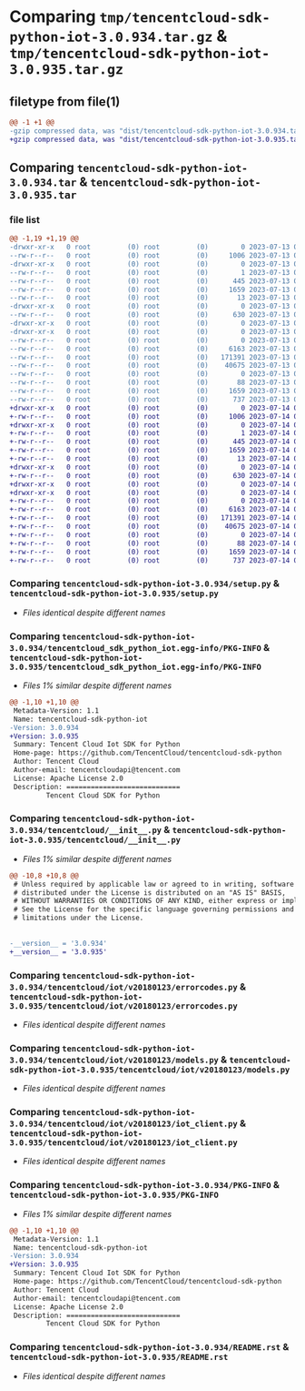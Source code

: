 # Comparing `tmp/tencentcloud-sdk-python-iot-3.0.934.tar.gz` & `tmp/tencentcloud-sdk-python-iot-3.0.935.tar.gz`

## filetype from file(1)

```diff
@@ -1 +1 @@
-gzip compressed data, was "dist/tencentcloud-sdk-python-iot-3.0.934.tar", last modified: Thu Jul 13 00:24:24 2023, max compression
+gzip compressed data, was "dist/tencentcloud-sdk-python-iot-3.0.935.tar", last modified: Fri Jul 14 00:32:27 2023, max compression
```

## Comparing `tencentcloud-sdk-python-iot-3.0.934.tar` & `tencentcloud-sdk-python-iot-3.0.935.tar`

### file list

```diff
@@ -1,19 +1,19 @@
-drwxr-xr-x   0 root         (0) root         (0)        0 2023-07-13 00:24:24.000000 tencentcloud-sdk-python-iot-3.0.934/
--rw-r--r--   0 root         (0) root         (0)     1006 2023-07-13 00:24:24.000000 tencentcloud-sdk-python-iot-3.0.934/setup.py
-drwxr-xr-x   0 root         (0) root         (0)        0 2023-07-13 00:24:24.000000 tencentcloud-sdk-python-iot-3.0.934/tencentcloud_sdk_python_iot.egg-info/
--rw-r--r--   0 root         (0) root         (0)        1 2023-07-13 00:24:24.000000 tencentcloud-sdk-python-iot-3.0.934/tencentcloud_sdk_python_iot.egg-info/dependency_links.txt
--rw-r--r--   0 root         (0) root         (0)      445 2023-07-13 00:24:24.000000 tencentcloud-sdk-python-iot-3.0.934/tencentcloud_sdk_python_iot.egg-info/SOURCES.txt
--rw-r--r--   0 root         (0) root         (0)     1659 2023-07-13 00:24:24.000000 tencentcloud-sdk-python-iot-3.0.934/tencentcloud_sdk_python_iot.egg-info/PKG-INFO
--rw-r--r--   0 root         (0) root         (0)       13 2023-07-13 00:24:24.000000 tencentcloud-sdk-python-iot-3.0.934/tencentcloud_sdk_python_iot.egg-info/top_level.txt
-drwxr-xr-x   0 root         (0) root         (0)        0 2023-07-13 00:24:24.000000 tencentcloud-sdk-python-iot-3.0.934/tencentcloud/
--rw-r--r--   0 root         (0) root         (0)      630 2023-07-13 00:24:24.000000 tencentcloud-sdk-python-iot-3.0.934/tencentcloud/__init__.py
-drwxr-xr-x   0 root         (0) root         (0)        0 2023-07-13 00:24:24.000000 tencentcloud-sdk-python-iot-3.0.934/tencentcloud/iot/
-drwxr-xr-x   0 root         (0) root         (0)        0 2023-07-13 00:24:24.000000 tencentcloud-sdk-python-iot-3.0.934/tencentcloud/iot/v20180123/
--rw-r--r--   0 root         (0) root         (0)        0 2023-07-13 00:24:24.000000 tencentcloud-sdk-python-iot-3.0.934/tencentcloud/iot/v20180123/__init__.py
--rw-r--r--   0 root         (0) root         (0)     6163 2023-07-13 00:24:24.000000 tencentcloud-sdk-python-iot-3.0.934/tencentcloud/iot/v20180123/errorcodes.py
--rw-r--r--   0 root         (0) root         (0)   171391 2023-07-13 00:24:24.000000 tencentcloud-sdk-python-iot-3.0.934/tencentcloud/iot/v20180123/models.py
--rw-r--r--   0 root         (0) root         (0)    40675 2023-07-13 00:24:24.000000 tencentcloud-sdk-python-iot-3.0.934/tencentcloud/iot/v20180123/iot_client.py
--rw-r--r--   0 root         (0) root         (0)        0 2023-07-13 00:24:24.000000 tencentcloud-sdk-python-iot-3.0.934/tencentcloud/iot/__init__.py
--rw-r--r--   0 root         (0) root         (0)       88 2023-07-13 00:24:24.000000 tencentcloud-sdk-python-iot-3.0.934/setup.cfg
--rw-r--r--   0 root         (0) root         (0)     1659 2023-07-13 00:24:24.000000 tencentcloud-sdk-python-iot-3.0.934/PKG-INFO
--rw-r--r--   0 root         (0) root         (0)      737 2023-07-13 00:24:24.000000 tencentcloud-sdk-python-iot-3.0.934/README.rst
+drwxr-xr-x   0 root         (0) root         (0)        0 2023-07-14 00:32:26.000000 tencentcloud-sdk-python-iot-3.0.935/
+-rw-r--r--   0 root         (0) root         (0)     1006 2023-07-14 00:32:26.000000 tencentcloud-sdk-python-iot-3.0.935/setup.py
+drwxr-xr-x   0 root         (0) root         (0)        0 2023-07-14 00:32:26.000000 tencentcloud-sdk-python-iot-3.0.935/tencentcloud_sdk_python_iot.egg-info/
+-rw-r--r--   0 root         (0) root         (0)        1 2023-07-14 00:32:26.000000 tencentcloud-sdk-python-iot-3.0.935/tencentcloud_sdk_python_iot.egg-info/dependency_links.txt
+-rw-r--r--   0 root         (0) root         (0)      445 2023-07-14 00:32:26.000000 tencentcloud-sdk-python-iot-3.0.935/tencentcloud_sdk_python_iot.egg-info/SOURCES.txt
+-rw-r--r--   0 root         (0) root         (0)     1659 2023-07-14 00:32:26.000000 tencentcloud-sdk-python-iot-3.0.935/tencentcloud_sdk_python_iot.egg-info/PKG-INFO
+-rw-r--r--   0 root         (0) root         (0)       13 2023-07-14 00:32:26.000000 tencentcloud-sdk-python-iot-3.0.935/tencentcloud_sdk_python_iot.egg-info/top_level.txt
+drwxr-xr-x   0 root         (0) root         (0)        0 2023-07-14 00:32:26.000000 tencentcloud-sdk-python-iot-3.0.935/tencentcloud/
+-rw-r--r--   0 root         (0) root         (0)      630 2023-07-14 00:32:26.000000 tencentcloud-sdk-python-iot-3.0.935/tencentcloud/__init__.py
+drwxr-xr-x   0 root         (0) root         (0)        0 2023-07-14 00:32:26.000000 tencentcloud-sdk-python-iot-3.0.935/tencentcloud/iot/
+drwxr-xr-x   0 root         (0) root         (0)        0 2023-07-14 00:32:26.000000 tencentcloud-sdk-python-iot-3.0.935/tencentcloud/iot/v20180123/
+-rw-r--r--   0 root         (0) root         (0)        0 2023-07-14 00:32:26.000000 tencentcloud-sdk-python-iot-3.0.935/tencentcloud/iot/v20180123/__init__.py
+-rw-r--r--   0 root         (0) root         (0)     6163 2023-07-14 00:32:26.000000 tencentcloud-sdk-python-iot-3.0.935/tencentcloud/iot/v20180123/errorcodes.py
+-rw-r--r--   0 root         (0) root         (0)   171391 2023-07-14 00:32:26.000000 tencentcloud-sdk-python-iot-3.0.935/tencentcloud/iot/v20180123/models.py
+-rw-r--r--   0 root         (0) root         (0)    40675 2023-07-14 00:32:26.000000 tencentcloud-sdk-python-iot-3.0.935/tencentcloud/iot/v20180123/iot_client.py
+-rw-r--r--   0 root         (0) root         (0)        0 2023-07-14 00:32:26.000000 tencentcloud-sdk-python-iot-3.0.935/tencentcloud/iot/__init__.py
+-rw-r--r--   0 root         (0) root         (0)       88 2023-07-14 00:32:27.000000 tencentcloud-sdk-python-iot-3.0.935/setup.cfg
+-rw-r--r--   0 root         (0) root         (0)     1659 2023-07-14 00:32:26.000000 tencentcloud-sdk-python-iot-3.0.935/PKG-INFO
+-rw-r--r--   0 root         (0) root         (0)      737 2023-07-14 00:32:26.000000 tencentcloud-sdk-python-iot-3.0.935/README.rst
```

### Comparing `tencentcloud-sdk-python-iot-3.0.934/setup.py` & `tencentcloud-sdk-python-iot-3.0.935/setup.py`

 * *Files identical despite different names*

### Comparing `tencentcloud-sdk-python-iot-3.0.934/tencentcloud_sdk_python_iot.egg-info/PKG-INFO` & `tencentcloud-sdk-python-iot-3.0.935/tencentcloud_sdk_python_iot.egg-info/PKG-INFO`

 * *Files 1% similar despite different names*

```diff
@@ -1,10 +1,10 @@
 Metadata-Version: 1.1
 Name: tencentcloud-sdk-python-iot
-Version: 3.0.934
+Version: 3.0.935
 Summary: Tencent Cloud Iot SDK for Python
 Home-page: https://github.com/TencentCloud/tencentcloud-sdk-python
 Author: Tencent Cloud
 Author-email: tencentcloudapi@tencent.com
 License: Apache License 2.0
 Description: ============================
         Tencent Cloud SDK for Python
```

### Comparing `tencentcloud-sdk-python-iot-3.0.934/tencentcloud/__init__.py` & `tencentcloud-sdk-python-iot-3.0.935/tencentcloud/__init__.py`

 * *Files 1% similar despite different names*

```diff
@@ -10,8 +10,8 @@
 # Unless required by applicable law or agreed to in writing, software
 # distributed under the License is distributed on an "AS IS" BASIS,
 # WITHOUT WARRANTIES OR CONDITIONS OF ANY KIND, either express or implied.
 # See the License for the specific language governing permissions and
 # limitations under the License.
 
 
-__version__ = '3.0.934'
+__version__ = '3.0.935'
```

### Comparing `tencentcloud-sdk-python-iot-3.0.934/tencentcloud/iot/v20180123/errorcodes.py` & `tencentcloud-sdk-python-iot-3.0.935/tencentcloud/iot/v20180123/errorcodes.py`

 * *Files identical despite different names*

### Comparing `tencentcloud-sdk-python-iot-3.0.934/tencentcloud/iot/v20180123/models.py` & `tencentcloud-sdk-python-iot-3.0.935/tencentcloud/iot/v20180123/models.py`

 * *Files identical despite different names*

### Comparing `tencentcloud-sdk-python-iot-3.0.934/tencentcloud/iot/v20180123/iot_client.py` & `tencentcloud-sdk-python-iot-3.0.935/tencentcloud/iot/v20180123/iot_client.py`

 * *Files identical despite different names*

### Comparing `tencentcloud-sdk-python-iot-3.0.934/PKG-INFO` & `tencentcloud-sdk-python-iot-3.0.935/PKG-INFO`

 * *Files 1% similar despite different names*

```diff
@@ -1,10 +1,10 @@
 Metadata-Version: 1.1
 Name: tencentcloud-sdk-python-iot
-Version: 3.0.934
+Version: 3.0.935
 Summary: Tencent Cloud Iot SDK for Python
 Home-page: https://github.com/TencentCloud/tencentcloud-sdk-python
 Author: Tencent Cloud
 Author-email: tencentcloudapi@tencent.com
 License: Apache License 2.0
 Description: ============================
         Tencent Cloud SDK for Python
```

### Comparing `tencentcloud-sdk-python-iot-3.0.934/README.rst` & `tencentcloud-sdk-python-iot-3.0.935/README.rst`

 * *Files identical despite different names*

